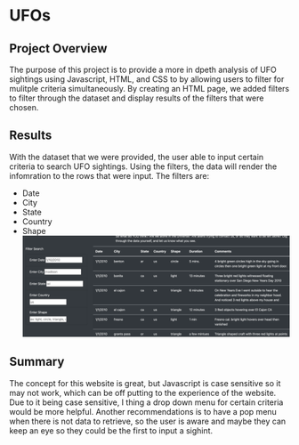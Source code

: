 # UFOs

## Project Overview
The purpose of this project is to provide a more in dpeth analysis of UFO sightings using Javascript, HTML, and CSS to by allowing users to filter for mulitple criteria simultaneously. By creating an HTML page, we added filters to filter through the dataset and display results of the filters that were chosen.

## Results
With the dataset that we were provided, the user able to input certain criteria to search UFO sightings. Using the filters, the data will render the infomration to the rows that were input. The filters are:

- Date
- City
- State
- Country
- Shape
![This is an image](https://github.com/daryld2239/UFOs/blob/main/Screen%20Shot%202022-04-07%20at%2010.25.11%20PM.png)




## Summary 
The concept for this website is great, but Javascript is case sensitive so it may not work, which can be off putting to the experience of the website. Due to it being case sensitive, I thing a drop down menu for certain criteria would be more helpful. Another recommendations is to have a pop menu when there is not data to retrieve, so the user is aware and maybe they can keep an eye so they could be the first to input a sighint. 
